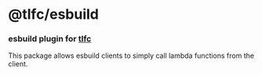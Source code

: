 # @tlfc/esbuild

### esbuild plugin for [tlfc](https://github.com/luismeyer/tlfc)

This package allows esbuild clients to simply call lambda functions from the client.
